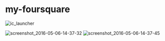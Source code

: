# my-foursquare


![ic_launcher](https://cloud.githubusercontent.com/assets/16086636/15081918/8326700e-139b-11e6-9c57-0740bb1a9e7f.png)

![screenshot_2016-05-06-14-37-32](https://cloud.githubusercontent.com/assets/16086636/15081917/8324afbc-139b-11e6-9589-3799e762df89.png)
![screenshot_2016-05-06-14-37-45](https://cloud.githubusercontent.com/assets/16086636/15081919/83329c3a-139b-11e6-9912-43248db55a08.png)
